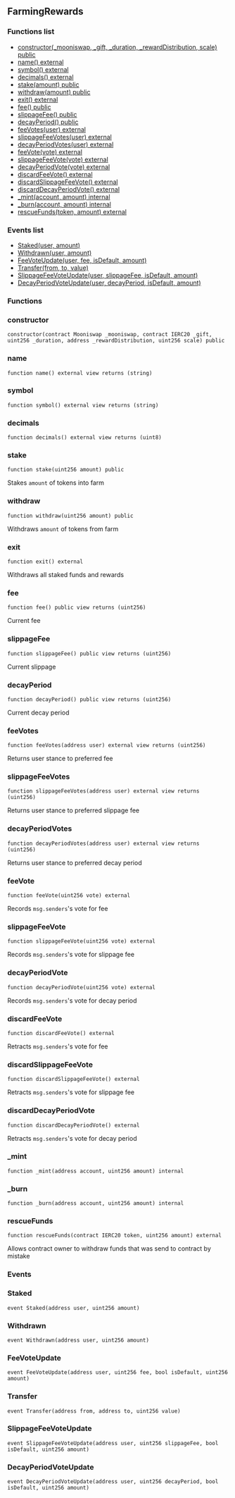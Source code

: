 
## FarmingRewards

### Functions list
- [constructor(_mooniswap, _gift, _duration, _rewardDistribution, scale) public](#constructor)
- [name() external](#name)
- [symbol() external](#symbol)
- [decimals() external](#decimals)
- [stake(amount) public](#stake)
- [withdraw(amount) public](#withdraw)
- [exit() external](#exit)
- [fee() public](#fee)
- [slippageFee() public](#slippagefee)
- [decayPeriod() public](#decayperiod)
- [feeVotes(user) external](#feevotes)
- [slippageFeeVotes(user) external](#slippagefeevotes)
- [decayPeriodVotes(user) external](#decayperiodvotes)
- [feeVote(vote) external](#feevote)
- [slippageFeeVote(vote) external](#slippagefeevote)
- [decayPeriodVote(vote) external](#decayperiodvote)
- [discardFeeVote() external](#discardfeevote)
- [discardSlippageFeeVote() external](#discardslippagefeevote)
- [discardDecayPeriodVote() external](#discarddecayperiodvote)
- [_mint(account, amount) internal](#_mint)
- [_burn(account, amount) internal](#_burn)
- [rescueFunds(token, amount) external](#rescuefunds)

### Events list
- [Staked(user, amount) ](#staked)
- [Withdrawn(user, amount) ](#withdrawn)
- [FeeVoteUpdate(user, fee, isDefault, amount) ](#feevoteupdate)
- [Transfer(from, to, value) ](#transfer)
- [SlippageFeeVoteUpdate(user, slippageFee, isDefault, amount) ](#slippagefeevoteupdate)
- [DecayPeriodVoteUpdate(user, decayPeriod, isDefault, amount) ](#decayperiodvoteupdate)

### Functions
### constructor

```solidity
constructor(contract Mooniswap _mooniswap, contract IERC20 _gift, uint256 _duration, address _rewardDistribution, uint256 scale) public
```

### name

```solidity
function name() external view returns (string)
```

### symbol

```solidity
function symbol() external view returns (string)
```

### decimals

```solidity
function decimals() external view returns (uint8)
```

### stake

```solidity
function stake(uint256 amount) public
```
Stakes `amount` of tokens into farm

### withdraw

```solidity
function withdraw(uint256 amount) public
```
Withdraws `amount` of tokens from farm

### exit

```solidity
function exit() external
```
Withdraws all staked funds and rewards

### fee

```solidity
function fee() public view returns (uint256)
```
Current fee

### slippageFee

```solidity
function slippageFee() public view returns (uint256)
```
Current slippage

### decayPeriod

```solidity
function decayPeriod() public view returns (uint256)
```
Current decay period

### feeVotes

```solidity
function feeVotes(address user) external view returns (uint256)
```
Returns user stance to preferred fee

### slippageFeeVotes

```solidity
function slippageFeeVotes(address user) external view returns (uint256)
```
Returns user stance to preferred slippage fee

### decayPeriodVotes

```solidity
function decayPeriodVotes(address user) external view returns (uint256)
```
Returns user stance to preferred decay period

### feeVote

```solidity
function feeVote(uint256 vote) external
```
Records `msg.senders`'s vote for fee

### slippageFeeVote

```solidity
function slippageFeeVote(uint256 vote) external
```
Records `msg.senders`'s vote for slippage fee

### decayPeriodVote

```solidity
function decayPeriodVote(uint256 vote) external
```
Records `msg.senders`'s vote for decay period

### discardFeeVote

```solidity
function discardFeeVote() external
```
Retracts `msg.senders`'s vote for fee

### discardSlippageFeeVote

```solidity
function discardSlippageFeeVote() external
```
Retracts `msg.senders`'s vote for slippage fee

### discardDecayPeriodVote

```solidity
function discardDecayPeriodVote() external
```
Retracts `msg.senders`'s vote for decay period

### _mint

```solidity
function _mint(address account, uint256 amount) internal
```

### _burn

```solidity
function _burn(address account, uint256 amount) internal
```

### rescueFunds

```solidity
function rescueFunds(contract IERC20 token, uint256 amount) external
```
Allows contract owner to withdraw funds that was send to contract by mistake

### Events
### Staked

```solidity
event Staked(address user, uint256 amount)
```

### Withdrawn

```solidity
event Withdrawn(address user, uint256 amount)
```

### FeeVoteUpdate

```solidity
event FeeVoteUpdate(address user, uint256 fee, bool isDefault, uint256 amount)
```

### Transfer

```solidity
event Transfer(address from, address to, uint256 value)
```

### SlippageFeeVoteUpdate

```solidity
event SlippageFeeVoteUpdate(address user, uint256 slippageFee, bool isDefault, uint256 amount)
```

### DecayPeriodVoteUpdate

```solidity
event DecayPeriodVoteUpdate(address user, uint256 decayPeriod, bool isDefault, uint256 amount)
```

